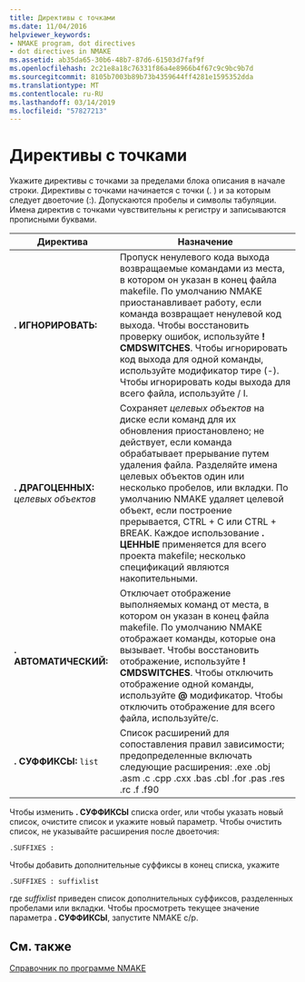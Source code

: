 ```yaml
---
title: Директивы с точками
ms.date: 11/04/2016
helpviewer_keywords:
- NMAKE program, dot directives
- dot directives in NMAKE
ms.assetid: ab35da65-30b6-48b7-87d6-61503d7faf9f
ms.openlocfilehash: 2c21e8a18c76331f86a4e8966b4f67c9c9bc9b7d
ms.sourcegitcommit: 8105b7003b89b73b4359644ff4281e1595352dda
ms.translationtype: MT
ms.contentlocale: ru-RU
ms.lasthandoff: 03/14/2019
ms.locfileid: "57827213"
---
```

# <a name="dot-directives"></a>Директивы с точками

Укажите директивы с точками за пределами блока описания в начале строки. Директивы с точками начинается с точки (. ) и за которым следует двоеточие (:). Допускаются пробелы и символы табуляции. Имена директив с точками чувствительны к регистру и записываются прописными буквами.

|Директива|Назначение|
|---------------|-------------|
|**. ИГНОРИРОВАТЬ:**|Пропуск ненулевого кода выхода возвращаемые командами из места, в котором он указан в конец файла makefile. По умолчанию NMAKE приостанавливает работу, если команда возвращает ненулевой код выхода. Чтобы восстановить проверку ошибок, используйте **! CMDSWITCHES**. Чтобы игнорировать код выхода для одной команды, используйте модификатор тире (-). Чтобы игнорировать коды выхода для всего файла, используйте / I.|
|**. ДРАГОЦЕННЫХ:** *целевых объектов*|Сохраняет *целевых объектов* на диске если команд для их обновления приостановлено; не действует, если команда обрабатывает прерывание путем удаления файла. Разделяйте имена целевых объектов один или несколько пробелов, или вкладки. По умолчанию NMAKE удаляет целевой объект, если построение прерывается, CTRL + C или CTRL + BREAK. Каждое использование **. ЦЕННЫЕ** применяется для всего проекта makefile; несколько спецификаций являются накопительными.|
|**. АВТОМАТИЧЕСКИЙ:**|Отключает отображение выполняемых команд от места, в котором он указан в конец файла makefile. По умолчанию NMAKE отображает команды, которые она вызывает. Чтобы восстановить отображение, используйте **! CMDSWITCHES**. Чтобы отключить отображение одной команды, используйте **@** модификатор. Чтобы отключить отображение для всего файла, используйте/с.|
|**. СУФФИКСЫ:** `list`|Список расширений для сопоставления правил зависимости; предопределенные включать следующие расширения: .exe .obj .asm .c .cpp .cxx .bas .cbl .for .pas .res .rc .f .f90|

Чтобы изменить **. СУФФИКСЫ** списка order, или чтобы указать новый список, очистите список и укажите новый параметр. Чтобы очистить список, не указывайте расширения после двоеточия:

```
.SUFFIXES :
```

Чтобы добавить дополнительные суффиксы в конец списка, укажите

```
.SUFFIXES : suffixlist
```

где *suffixlist* приведен список дополнительных суффиксов, разделенных пробелами или вкладки. Чтобы просмотреть текущее значение параметра **. СУФФИКСЫ**, запустите NMAKE с/p.

## <a name="see-also"></a>См. также

[Справочник по программе NMAKE](nmake-reference.md)
